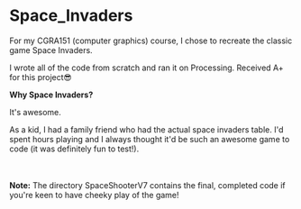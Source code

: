 # Space_Invaders
For my CGRA151 (computer graphics) course, I chose to recreate the classic game Space Invaders. 

I wrote all of the code from scratch and ran it on Processing. Received A+ for this project😎

**Why Space Invaders?**

It's awesome. 

As a kid, I had a family friend who had the actual space invaders table. I'd spent hours playing and I always thought it'd be such an awesome game to code (it was definitely fun to test!).


<br><br>
**Note:** The directory SpaceShooterV7 contains the final, completed code if you're keen to have cheeky play of the game!
